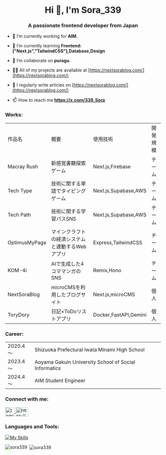 <h1 align="center">Hi 👋, I'm Sora_339</h1>
<h3 align="center">A passionate frontend developer from Japan</h3>

- 🔭 I’m currently working for **AIM.**

- 🌱 I’m currently learning **Frontend:["Next.js","TailwindCSS"],Database,Design**

- 👯 I’m collaborate on **puragu.**

- 👨‍💻 All of my projects are available at [https://nextsorablog.com/](https://nextsorablog.com/)

- 📝 I regularly write articles on [https://nextsorablog.com/](https://nextsorablog.com/)

- 📫 How to reach me **https://x.com/339_Sora**
<h3 align="left">Works:</h3>
<table>
<tr><td>作品名<td>概要<td>使用技術<td>開発規模
<tr><td>Macray Rush<td>新感覚書籍探索ゲーム<td>Next.js,Firebase<td>チーム
<tr><td>Tech Type<td>技術に関する単語でタイピングゲーム<td>Next.js,Supabase,AWS<td>チーム
<tr><td>Tech Path<td>技術に関する学習パスSNS<td>Next.js,Supabase,AWS<td>チーム
<tr><td>OptimusMyPage<td>マインクラフトの経済システムと連動するWebアプリ<td>Express,TailwindCSS<td>チーム
<tr><td>KOM-4i<td>AIで生成した4コママンガのSNS<td>Remix,Hono<td>チーム
<tr><td>NextSoraBlog<td>microCMSを利用したブログサイト<td>Next.js,microCMS<td>個人
<tr><td>ToryDory<td>日記×ToDoリストアプリ<td>Docker,FastAPI,Gemini<td>個人
</table>
<h3 align="left">Career:</h3>
<table>
<tr><td>2020.4～<td>
Shizuoka Prefectural Iwata Minami High School
<tr><td>2023.4～<td>Aoyama Gakuin University School of Social Informatics
<tr><td>2024.4～<td>AIM Student Engineer
</table>
<h3 align="left">Connect with me:</h3>
<p align="left">
<a href="https://x.com/339_Sora" target="blank"><img align="center" width="30" alt="logo-black" src="https://github.com/user-attachments/assets/77ec1b90-485d-4dd6-8318-ee2577a211b3" />
</a>
<a href="https://instagram.com/https://www.instagram.com/sorachi_339/" target="blank"><img align="center" src="https://raw.githubusercontent.com/rahuldkjain/github-profile-readme-generator/master/src/images/icons/Social/instagram.svg" alt="https://www.instagram.com/sorachi_339/" height="30" width="40" /></a>
</p>

<h3 align="left">Languages and Tools:</h3>

[![My Skills](https://skillicons.dev/icons?i=react,nextjs,tailwind,js,ts,py,firebase,supabase,postgres,mysql,fastapi,express,figma)](https://skillicons.dev)

<p><img align="left" src="https://github-readme-stats.vercel.app/api/top-langs?username=sora339&show_icons=true&locale=en&layout=compact" alt="sora339" /></p>

<p>&nbsp;<img align="center" src="https://github-readme-stats.vercel.app/api?username=sora339&show_icons=true&locale=en" alt="sora339" /></p>


